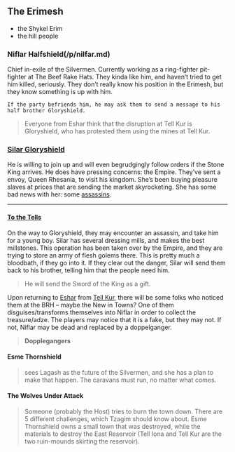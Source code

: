 ## The Erimesh
 + the Shykel Erim
 + the hill people

### Niflar Halfshield(/p/nilfar.md)

Chief in-exile of the Silvermen. Currently working as a ring-fighter pit-fighter at The Beef Rake Hats. They kinda like him, and haven’t tried to get him killed, seriously. They don’t really know his position in the Erimesh, but they know something is up with him. 

````
If the party befriends him, he may ask them to send a message to his half brother Gloryshield. 
````

> Everyone from Eshar think that the disruption at Tell Kur is Gloryshield, who has protested them using the mines at Tell Kur.


### [Silar Gloryshield](/p/silar.md)

He is willing to join up and will even begrudgingly follow orders if the Stone King arrives. He does have pressing concerns: the Empire. They’ve sent a envoy, Queen Rhesania, to visit his kingdom. She’s been buying pleasure slaves at prices that are sending the market skyrocketing. She has some bad news with her: some [assassins](/s/assassin.md).

---

#### [To the Tells](/l/tells#kur.md)

On the way to Gloryshield, they may encounter an assassin, and take him for a young boy. Silar has several dressing mills, and makes the best millstones. This operation has been taken over by the Empire, and they are trying to store an army of flesh golems there. This is pretty much a bloodbath, if they go into it. If they clear out the danger, Silar will send them back to his brother, telling him that the people need him. 

> He will send the Sword of the King as a gift.


Upon returning to [Eshar](/l/the_city.md) from [Tell Kur](/l/tel_kur.md), there will be some folks who noticed them at the BRH – maybe the New in Towns? One of them disguises/transforms themselves into Niflar in order to collect the treasure/adze. The players may notice that it is a fake, but they may not. If not, Niflar may be dead and replaced by a doppelganger.

> **Dopplegangers** 

#### Esme Thornshield 

> sees Lagash as the future of the Silvermen, and she has a plan to make that happen. The caravans must run, no matter what comes.


#### The Wolves Under Attack

> Someone (probably the Host) tries to burn the town down. There are 5 different challenges, which Tzagim should know about. Esme Thornshield owns a small town that was destroyed, while the materials to destroy the East Reservoir (Tell Iona and Tell Kur are the two ruin-mounds skirting the reservoir).


